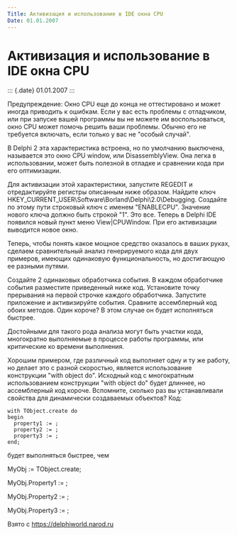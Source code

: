 ```yaml
---
Title: Активизация и использование в IDE окна CPU
Date: 01.01.2007
---
```



Активизация и использование в IDE окна CPU
==========================================

::: {.date}
01.01.2007
:::

Предупреждение: Окно CPU еще до конца не оттестировано и может иногда
приводить к ошибкам. Если у вас есть проблемы с отладчиком, или при
запуске вашей программы вы не можете им воспользоваться, окно CPU может
помочь решить ваши проблемы. Обычно его не требуется включать, если
только у вас не "особый случай".

В Delphi 2 эта характеристика встроена, но по умолчанию выключена,
называется это окно CPU window, или DisassemblyView. Она легка в
использовании, может быть полезной в отладке и сравнении кода при его
оптимизации.

Для активизации этой характеристики, запустите REGEDIT и отредактируйте
регистры описанным ниже образом. Найдите ключ
HKEY\_CURRENT\_USER\\Software\\Borland\\Delphi\\2.0\\Debugging. Создайте
по этому пути строковый ключ с именем "ENABLECPU". Значение нового
ключа должно быть строкой "1". Это все. Теперь в Delphi IDE появился
новый пункт меню View\|CPUWindow. При его активизации выводится новое
окно.

Теперь, чтобы понять какое мощное средство оказалось в ваших руках,
сделаем сравнительный анализ генерируемого кода для двух примеров,
имеющих одинаковую функциональность, но достигающую ее разными путями.

Создайте 2 одинаковых обработчика события. В каждом обработчике события
разместите приведенный ниже код. Установите точку прерывания на первой
строчке каждого обработчика. Запустите приложение и активизируйте
события. Сравните ассемблерный код обоих методов. Один короче? В этом
случае он будет исполняться быстрее.

Достойными для такого рода анализа могут быть участки кода, многократно
выполняемые в процессе работы программы, или критические ко времени
выполнения.

Хорошим примером, где различный код выполняет одну и ту же работу, но
делает это с разной скоростью, является использование конструкции "with
object do". Исходный код с многократным использованием конструкции
"with object do" будет длиннее, но ассемблерный код короче. Вспомните,
сколько раз вы устанавливали свойства для динамически создаваемых
объектов? Код:

    with TObject.create do
    begin
      property1 := ;
      property2 := ;
      property3 := ;
    end;

будет выполняться быстрее, чем

MyObj := TObject.create;

MyObj.Property1 := ;

MyObj.Property2 := ;

MyObj.Property3 := ;

Взято с <https://delphiworld.narod.ru>
